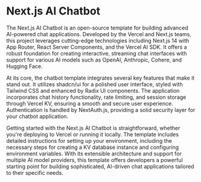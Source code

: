 # Next.js AI Chatbot

The Next.js AI Chatbot is an open-source template for building advanced AI-powered chat applications. Developed by the Vercel and Next.js teams, this project leverages cutting-edge technologies including Next.js 14 with App Router, React Server Components, and the Vercel AI SDK. It offers a robust foundation for creating interactive, streaming chat interfaces with support for various AI models such as OpenAI, Anthropic, Cohere, and Hugging Face.

At its core, the chatbot template integrates several key features that make it stand out. It utilizes shadcn/ui for a polished user interface, styled with Tailwind CSS and enhanced by Radix UI components. The application incorporates chat history functionality, rate limiting, and session storage through Vercel KV, ensuring a smooth and secure user experience. Authentication is handled by NextAuth.js, providing a solid security layer for your chatbot application.

Getting started with the Next.js AI Chatbot is straightforward, whether you're deploying to Vercel or running it locally. The template includes detailed instructions for setting up your environment, including the necessary steps for creating a KV database instance and configuring environment variables. With its extensible architecture and support for multiple AI model providers, this template offers developers a powerful starting point for building sophisticated, AI-driven chat applications tailored to their specific needs.